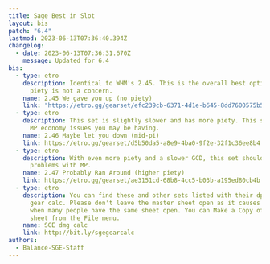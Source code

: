 ```yaml
---
title: Sage Best in Slot
layout: bis
patch: "6.4"
lastmod: 2023-06-13T07:36:40.394Z
changelog:
  - date: 2023-06-13T07:36:31.670Z
    message: Updated for 6.4
bis:
  - type: etro
    description: Identical to WHM's 2.45. This is the overall best option for DPS if
      piety is not a concern.
    name: 2.45 We gave you up (no piety)
    link: "https://etro.gg/gearset/efc239cb-6371-4d1e-b645-8dd7600575b5 "
  - type: etro
    description: This set is slightly slower and has more piety. This should fix any
      MP economy issues you may be having.
    name: 2.46 Maybe let you down (mid-pi)
    link: https://etro.gg/gearset/d5b50da5-a8e9-4ba0-9f2e-32f1c36ee8b4
  - type: etro
    description: With even more piety and a slower GCD, this set should give you no
      problems with MP.
    name: 2.47 Probably Ran Around (higher piety)
    link: https://etro.gg/gearset/ae3151cd-68b8-4cc5-b03b-a195ed80cb4b
  - type: etro
    description: You can find these and other sets listed with their dps in the SGE
      gear calc. Please don't leave the master sheet open as it causes slowdown
      when many people have the same sheet open. You can Make a Copy of the
      sheet from the File menu.
    name: SGE dmg calc
    link: http://bit.ly/sgegearcalc
authors:
  - Balance-SGE-Staff
---
```

